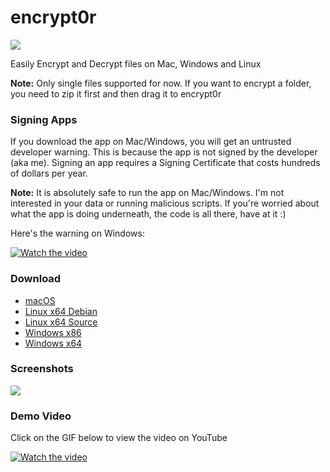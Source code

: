 # encrypt0r

![](https://github.com/kunalnagar/encrypt0r/workflows/build/badge.svg)

Easily Encrypt and Decrypt files on Mac, Windows and Linux

**Note:** Only single files supported for now. If you want to encrypt a folder, you need to zip it first and then drag it to encrypt0r

### Signing Apps

If you download the app on Mac/Windows, you will get an untrusted developer warning. This is because the app is not signed by the developer (aka me). Signing an app requires a Signing Certificate that costs hundreds of dollars per year.

**Note:** It is absolutely safe to run the app on Mac/Windows. I'm not interested in your data or running malicious scripts. If you're worried about what the app is doing underneath, the code is all there, have at it :)

Here's the warning on Windows:

[![Watch the video](https://i.imgur.com/M3LQ1Wx.gif)](https://youtu.be/VIVz7MtNEO0)

### Download

- [macOS](https://github.com/kunalnagar/encrypt0r/releases/latest/download/encrypt0r-mac.zip)
- [Linux x64 Debian](https://github.com/kunalnagar/encrypt0r/releases/latest/download/encrypt0r-linux-deb.zip)
- [Linux x64 Source](https://github.com/kunalnagar/encrypt0r/releases/latest/download/encrypt0r-linux-x64.zip)
- [Windows x86](https://github.com/kunalnagar/encrypt0r/releases/latest/download/encrypt0r-windows-x86.zip)
- [Windows x64](https://github.com/kunalnagar/encrypt0r/releases/latest/download/encrypt0r-windows-x64.zip)

### Screenshots

![](https://i.imgur.com/WQXyqsj.png)

### Demo Video

Click on the GIF below to view the video on YouTube

[![Watch the video](https://i.imgur.com/wdViVGA.gif)](https://youtu.be/WBf2bRMRFME)
